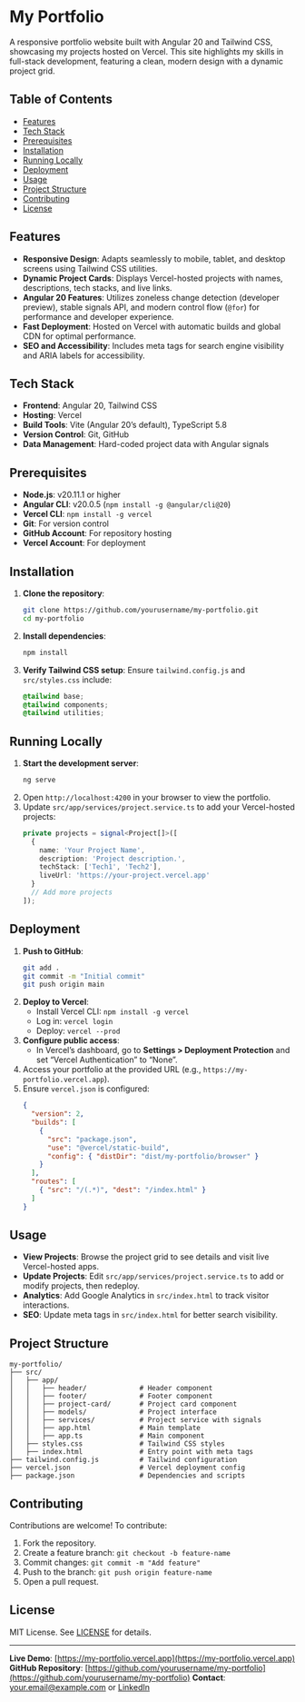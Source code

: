 # My Portfolio

A responsive portfolio website built with Angular 20 and Tailwind CSS, showcasing my projects hosted on Vercel. This site highlights my skills in full-stack development, featuring a clean, modern design with a dynamic project grid.

## Table of Contents
- [Features](#features)
- [Tech Stack](#tech-stack)
- [Prerequisites](#prerequisites)
- [Installation](#installation)
- [Running Locally](#running-locally)
- [Deployment](#deployment)
- [Usage](#usage)
- [Project Structure](#project-structure)
- [Contributing](#contributing)
- [License](#license)

## Features
- **Responsive Design**: Adapts seamlessly to mobile, tablet, and desktop screens using Tailwind CSS utilities.
- **Dynamic Project Cards**: Displays Vercel-hosted projects with names, descriptions, tech stacks, and live links.
- **Angular 20 Features**: Utilizes zoneless change detection (developer preview), stable signals API, and modern control flow (`@for`) for performance and developer experience.
- **Fast Deployment**: Hosted on Vercel with automatic builds and global CDN for optimal performance.
- **SEO and Accessibility**: Includes meta tags for search engine visibility and ARIA labels for accessibility.

## Tech Stack
- **Frontend**: Angular 20, Tailwind CSS
- **Hosting**: Vercel
- **Build Tools**: Vite (Angular 20’s default), TypeScript 5.8
- **Version Control**: Git, GitHub
- **Data Management**: Hard-coded project data with Angular signals

## Prerequisites
- **Node.js**: v20.11.1 or higher
- **Angular CLI**: v20.0.5 (`npm install -g @angular/cli@20`)
- **Vercel CLI**: `npm install -g vercel`
- **Git**: For version control
- **GitHub Account**: For repository hosting
- **Vercel Account**: For deployment

## Installation
1. **Clone the repository**:
   ```bash
   git clone https://github.com/yourusername/my-portfolio.git
   cd my-portfolio
   ```
2. **Install dependencies**:
   ```bash
   npm install
   ```
3. **Verify Tailwind CSS setup**:
   Ensure `tailwind.config.js` and `src/styles.css` include:
   ```css
   @tailwind base;
   @tailwind components;
   @tailwind utilities;
   ```

## Running Locally
1. **Start the development server**:
   ```bash
   ng serve
   ```
2. Open `http://localhost:4200` in your browser to view the portfolio.
3. Update `src/app/services/project.service.ts` to add your Vercel-hosted projects:
   ```typescript
   private projects = signal<Project[]>([
     {
       name: 'Your Project Name',
       description: 'Project description.',
       techStack: ['Tech1', 'Tech2'],
       liveUrl: 'https://your-project.vercel.app'
     }
     // Add more projects
   ]);
   ```

## Deployment
1. **Push to GitHub**:
   ```bash
   git add .
   git commit -m "Initial commit"
   git push origin main
   ```
2. **Deploy to Vercel**:
   - Install Vercel CLI: `npm install -g vercel`
   - Log in: `vercel login`
   - Deploy: `vercel --prod`
3. **Configure public access**:
   - In Vercel’s dashboard, go to **Settings > Deployment Protection** and set “Vercel Authentication” to “None”.
4. Access your portfolio at the provided URL (e.g., `https://my-portfolio.vercel.app`).
5. Ensure `vercel.json` is configured:
   ```json
   {
     "version": 2,
     "builds": [
       {
         "src": "package.json",
         "use": "@vercel/static-build",
         "config": { "distDir": "dist/my-portfolio/browser" }
       }
     ],
     "routes": [
       { "src": "/(.*)", "dest": "/index.html" }
     ]
   }
   ```

## Usage
- **View Projects**: Browse the project grid to see details and visit live Vercel-hosted apps.
- **Update Projects**: Edit `src/app/services/project.service.ts` to add or modify projects, then redeploy.
- **Analytics**: Add Google Analytics in `src/index.html` to track visitor interactions.
- **SEO**: Update meta tags in `src/index.html` for better search visibility.

## Project Structure
```
my-portfolio/
├── src/
│   ├── app/
│   │   ├── header/             # Header component
│   │   ├── footer/             # Footer component
│   │   ├── project-card/       # Project card component
│   │   ├── models/             # Project interface
│   │   ├── services/           # Project service with signals
│   │   ├── app.html            # Main template
│   │   ├── app.ts              # Main component
│   ├── styles.css              # Tailwind CSS styles
│   ├── index.html              # Entry point with meta tags
├── tailwind.config.js          # Tailwind configuration
├── vercel.json                 # Vercel deployment config
├── package.json                # Dependencies and scripts
```

## Contributing
Contributions are welcome! To contribute:
1. Fork the repository.
2. Create a feature branch: `git checkout -b feature-name`
3. Commit changes: `git commit -m "Add feature"`
4. Push to the branch: `git push origin feature-name`
5. Open a pull request.

## License
MIT License. See [LICENSE](LICENSE) for details.

---

**Live Demo**: [https://my-portfolio.vercel.app](https://my-portfolio.vercel.app)
**GitHub Repository**: [https://github.com/yourusername/my-portfolio](https://github.com/yourusername/my-portfolio)
**Contact**: [your.email@example.com](mailto:your.email@example.com) or [LinkedIn](https://linkedin.com/in/yourusername)
